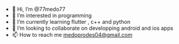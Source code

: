 - 👋 Hi, I’m @77medo77
- 👀 I’m interested in programming 
- 🌱 I’m currently learning flutter , c++ and python
- 💞️ I’m looking to collaborate on developping android and ios apps 
- 📫 How to reach me medoprodes04@gmail.com



